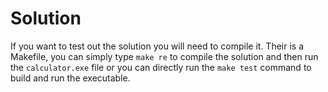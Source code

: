 # Solution

If you want to test out the solution you will need to compile it. Their is a Makefile, you can simply type `make re` to compile the solution and then run the `calculator.exe` file or you can directly run the `make test` command to build and run the executable.
